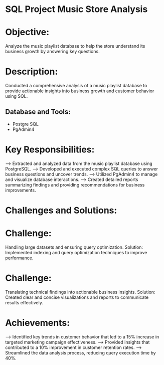 # SQL Project Music Store Analysis

# Objective:
Analyze the music playlist database to help the store understand its business growth by answering key questions.

# Description:
Conducted a comprehensive analysis of a music playlist database to provide actionable insights into business growth and customer behavior using SQL.

## Database and Tools:
* Postgre SQL
* PgAdmin4

# Key Responsibilities:

--> Extracted and analyzed data from the music playlist database using PostgreSQL. 
--> Developed and executed complex SQL queries to answer business questions and uncover trends.
--> Utilized PgAdmin4 to manage and visualize database interactions.
--> Created detailed reports summarizing findings and providing recommendations for business improvements.

# Challenges and Solutions:

# Challenge:
Handling large datasets and ensuring query optimization.
Solution: Implemented indexing and query optimization techniques to improve performance.

# Challenge:
Translating technical findings into actionable business insights.
Solution: Created clear and concise visualizations and reports to communicate results effectively.

# Achievements:

--> Identified key trends in customer behavior that led to a 15% increase in targeted marketing campaign effectiveness.
--> Provided insights that contributed to a 10% improvement in customer retention rates.
--> Streamlined the data analysis process, reducing query execution time by 40%.
